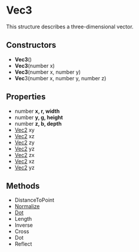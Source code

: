 # Vec3 #
This structure describes a three-dimensional vector.

## Constructors ##
- **Vec3**()
- **Vec3**(number x)
- **Vec3**(number x, number y)
- **Vec**3(number x, number y, number z)

## Properties ##
- number **x, r, width**
- number **y, g, height**
- number **z, b, depth**
- [Vec2]() xy
- [Vec2]() xz
- [Vec2]() zy
- [Vec2]() yz
- [Vec2]() zx
- [Vec2]() xz
- [Vec2]() yz

## Methods ##
- DistanceToPoint
- [Normalize](CPP_Normalize)
- [Dot](CPP_Dot)
- Length
- Inverse
- Cross
- Dot
- Reflect
